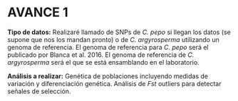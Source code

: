 # **AVANCE 1**
**Tipo de datos:** Realizaré llamado de SNPs de *C. pepo* si llegan los datos (se supone que nos los mandan pronto) o de *C. argyrosperma* utilizando un genoma de referencia.
El genoma de referencia para *C. pepo* será el publicado por Blanca et al. 2016. El genoma de referencia de *C. argyrosperma* será el que se está ensamblando en el laboratorio.

**Análisis a realizar:** Genética de poblaciones incluyendo medidas de variación y diferenciación genética. Análisis de *Fst* outliers para detectar señales de selección.
